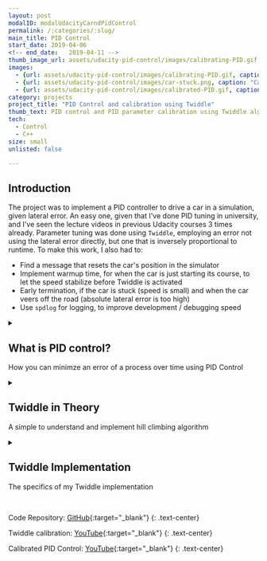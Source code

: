 ```yaml
---
layout: post
modalID: modalUdacityCarndPidControl
permalink: /:categories/:slug/
main_title: PID Control
start_date: 2019-04-06
<!-- end_date:   2019-04-11 -->
thumb_image_url: assets/udacity-pid-control/images/calibrating-PID.gif
images:
  - {url: assets/udacity-pid-control/images/calibrating-PID.gif, caption: "PID controller being calibrated. You can see the car being reset as it drives off the track and the lateral error becomes too large. Full video: https://www.youtube.com/watch?v=lqNxq_D42Hc.", id: calibrating-pid}
  - {url: assets/udacity-pid-control/images/car-stuck.png, caption: "Car stuck on the side of the road near the start, on one of the first Twiddle iterations. This is why early termination with forced high error is needed when speed approaches 0.", id: car-stuck}
  - {url: assets/udacity-pid-control/images/calibrated-PID.gif, caption: "Fully calibrated PID control of the car. Full video: https://www.youtube.com/watch?v=fgGJAvOK36g.", id: calibrated-pid}
category: projects
project_title: "PID Control and calibration using Twiddle"
thumb_text: PID control and PID parameter calibration using Twiddle algorithm for a simulated vehicle.
tech:
  - Control
  - C++
size: small
unlisted: false

---
```


<div class="post-content-markdown">

## Introduction

The project was to implement a PID controller to drive a car in a simulation, given lateral error. An easy one, given that I've done PID tuning in university, and I've seen the lecture videos in previous Udacity courses 3 times already. Parameter tuning was done using `Twiddle`, employing an error not using the lateral error directly, but one that is inversely proportional to runtime. To make this work, I also had to:
* Find a message that resets the car's position in the simulator
* Implement warmup time, for when the car is just starting its course, to let the speed stabilize before Twiddle is activated
* Early termination, if the car is stuck (speed is small) and when the car veers off the road (absolute lateral error is too high)
* Use `spdlog` for logging, to improve development / debugging speed

<details><summary><h2>What is PID control?</h2>
  <p>How you can minimze an error of a process over time using PID Control</p>
</summary>

PID control (Proportional Integral Derivative) - is a process regulation method that, given an error, regulates an output such that over time, subsequent errors are minimized. The generated output is a sum of three components:

* The proportional component is simply the weighted error at the current time step. It regulates how strongly the controller will respond to the value of the error. (e.g. if error is high, steer by a similarly high amount)
* The integral component is a weighted historical measure of the error, computed by summing all the past errors. It helps when we need to correct a steady state error, that always impacts the error by a constant amount. (e.g. one wing of a plane is slightly differently shaped, making the plane always drift to the right a bit)
* The derivative component attempts to react to error's rate of change. It is computed by finding the difference in speeds, divided by the time difference, and multiplied by a weight factor.
I don't know how popular it is, but it's certainly possible to also use coefficients representing higher order derivatives. For example, there could be a component that reacts to acceleration and jerk of the error, in addition to the derivative component here.

To use the PID control, the weights for each of these components needs to be set. The next section will explain how I did it.

</details>

<details><summary><h2>Twiddle in Theory</h2>
  <p>A simple to understand and implement hill climbing algorithm</p>
</summary>

Twiddle is an algorithm that I used to tune the parameters. It attempts to minimize and error by trying out different parameters and loosely following the gradient, leading to the smallest error. Yes, it's very prone to local minima, but for simple PID tuning, it works well.

At every iteration of Twiddle we will be given coefficient values, as well as the error resulting from those. Twiddle will then devise its own coefficients, that will be used to increase or decrease the value of the given coefficients. Those are then returned to compute the new error metric, that is again returned to twiddle. If it was lower, the twiddle coefficient value increases, and if it's higher, the values decreases. It allows twiddle to gain momentum when it's going in the right direction and is successfully minimizing the error, but quickly decrease if it's going the wrong way.

</details>

<details><summary><h2>Twiddle Implementation</h2>
  <p>The specifics of my Twiddle implementation</p>
</summary>

The above is commonly known - the creative step was applying Twiddle to this particular problem. First, it's always important to let the car run a bit without passing the params to twiddle, as it starts off slowly, and we want to help it correct itself over time.

Then, it's important to pass the right error measure to twiddle. Initially I tried passing a multiple of `(carError / carSpeed)` as the error, so that runs that end in the car crashed at rock at some point would produce a high value. This simply resulted in poor results that didn't lead to much. Next, I attempted to grant the car a longer grace period initially, and start applying twiddle only at later stages of the run. This took way too much time, and I found that coefficients learned at the start of the journey would sometimes not apply later. Then, a fairly simple solution came to mind - I'll have a `high_number - run_time` as the error passed to twiddle. This produced very good results, but was very slow, as failure cases were not terminated early. So that's what I solved next - I would reset the run and pass a high error when the car went too far off centre or reached a speed of 0 (got stuck).

Another trick, was that I set the initial twiddle coefficients to a reasonable values of `0.1`.

As with deep learning, good initialization speeds the algorithm up. Lastly, I let the car run on the track, until it either ran for a long time, or the twiddle coefficients got too small.

And - that's it. I let the car run, and maybe 10-15 minutes later it came up with PID coefficients of `0.152734, 0, 0.820703` that let it circle the track with the initially speed, without stepping out of the lines. Of course, there's lots of room for improvement, particularly if using higher speeds, but at this point, I know a decent result can be achieved, know how to do it, and would rather get on to the final project :)

</details>

<br>

Code Repository: [GitHub](https://github.com/LinasKo/CarND-PID-Control-Project){:target="_blank"}
{: .text-center}

Twiddle calibration: [YouTube](https://www.youtube.com/watch?v=lqNxq_D42Hc){:target="_blank"}
{: .text-center}

Calibrated PID Control: [YouTube](https://www.youtube.com/watch?v=fgGJAvOK36g){:target="_blank"}
{: .text-center}

</div>
